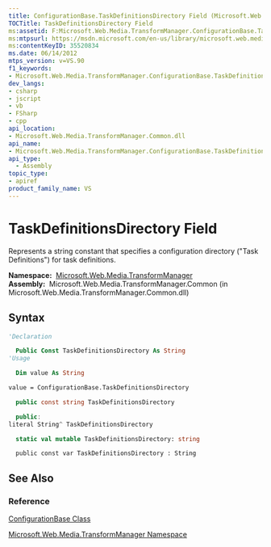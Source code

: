 ```yaml
---
title: ConfigurationBase.TaskDefinitionsDirectory Field (Microsoft.Web.Media.TransformManager)
TOCTitle: TaskDefinitionsDirectory Field
ms:assetid: F:Microsoft.Web.Media.TransformManager.ConfigurationBase.TaskDefinitionsDirectory
ms:mtpsurl: https://msdn.microsoft.com/en-us/library/microsoft.web.media.transformmanager.configurationbase.taskdefinitionsdirectory(v=VS.90)
ms:contentKeyID: 35520834
ms.date: 06/14/2012
mtps_version: v=VS.90
f1_keywords:
- Microsoft.Web.Media.TransformManager.ConfigurationBase.TaskDefinitionsDirectory
dev_langs:
- csharp
- jscript
- vb
- FSharp
- cpp
api_location:
- Microsoft.Web.Media.TransformManager.Common.dll
api_name:
- Microsoft.Web.Media.TransformManager.ConfigurationBase.TaskDefinitionsDirectory
api_type:
  - Assembly
topic_type:
- apiref
product_family_name: VS
---
```


# TaskDefinitionsDirectory Field

Represents a string constant that specifies a configuration directory ("Task Definitions") for task definitions.

**Namespace:**  [Microsoft.Web.Media.TransformManager](microsoft-web-media-transformmanager-namespace.md)  
**Assembly:**  Microsoft.Web.Media.TransformManager.Common (in Microsoft.Web.Media.TransformManager.Common.dll)

## Syntax

```vb
'Declaration

  Public Const TaskDefinitionsDirectory As String
'Usage

  Dim value As String

value = ConfigurationBase.TaskDefinitionsDirectory
```

```csharp
  public const string TaskDefinitionsDirectory
```

```cpp
  public:
literal String^ TaskDefinitionsDirectory
```

``` fsharp
  static val mutable TaskDefinitionsDirectory: string
```

```jscript
  public const var TaskDefinitionsDirectory : String
```

## See Also

### Reference

[ConfigurationBase Class](configurationbase-class-microsoft-web-media-transformmanager.md)

[Microsoft.Web.Media.TransformManager Namespace](microsoft-web-media-transformmanager-namespace.md)

